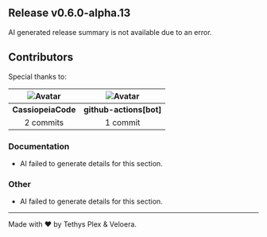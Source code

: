 ## Release v0.6.0-alpha.13

AI generated release summary is not available due to an error.

## Contributors

Special thanks to:

|![Avatar](https://github.com/CassiopeiaCode.png?size=40) |![Avatar](https://github.com/github.png?size=40) |
| :----------: | :----------: |
| **CassiopeiaCode** | **github-actions[bot]** |
| 2 commits | 1 commit |

### Documentation

- AI failed to generate details for this section.
### Other

- AI failed to generate details for this section.
---

Made with ♥️ by Tethys Plex & Veloera.
